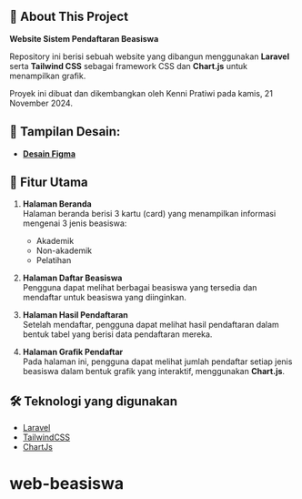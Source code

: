 ## 📖 About This Project

**Website Sistem Pendaftaran Beasiswa**

Repository ini berisi sebuah website yang dibangun menggunakan **Laravel** serta **Tailwind CSS** sebagai framework CSS dan **Chart.js** untuk menampilkan grafik.

Proyek ini dibuat dan dikembangkan oleh Kenni Pratiwi pada kamis, 21 November 2024.

## 🎨 Tampilan Desain:

-   [**Desain Figma**](https://www.figma.com/design/uA617pi084R60CTYUKNLak/Mockup-Serkom?node-id=0-1&t=1u1h642kkA5k6TTK-1)

## 🔮 Fitur Utama

1. **Halaman Beranda**  
   Halaman beranda berisi 3 kartu (card) yang menampilkan informasi mengenai 3 jenis beasiswa:

    - Akademik
    - Non-akademik
    - Pelatihan

2. **Halaman Daftar Beasiswa**  
   Pengguna dapat melihat berbagai beasiswa yang tersedia dan mendaftar untuk beasiswa yang diinginkan.

3. **Halaman Hasil Pendaftaran**  
   Setelah mendaftar, pengguna dapat melihat hasil pendaftaran dalam bentuk tabel yang berisi data pendaftaran mereka.

4. **Halaman Grafik Pendaftar**  
   Pada halaman ini, pengguna dapat melihat jumlah pendaftar setiap jenis beasiswa dalam bentuk grafik yang interaktif, menggunakan **Chart.js**.

## 🛠️ Teknologi yang digunakan

-   [Laravel](https://laravel.com/docs/11.x/installation)
-   [TailwindCSS](https://tailwindcss.com/)
-   [ChartJs](https://www.chartjs.org/)
# web-beasiswa
